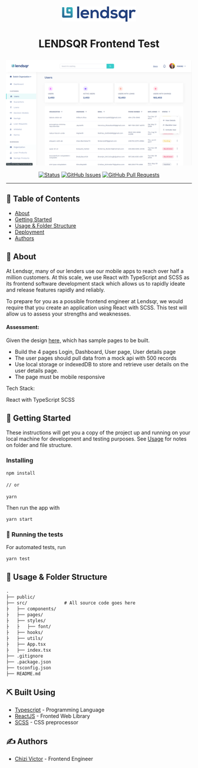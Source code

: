 <p align="center">
  <img width=200px src="./public/assets/logo.svg" alt="Project logo"></a>
</p>

# <p align="center">LENDSQR Frontend Test</p>

<p align="center">
  <a href="" rel="noopener">
 <img width=1000px src="./preview.png" alt="Project logo"></a>
</p>

<div align="center">

[![Status](https://img.shields.io/badge/status-active-success.svg)]()
[![GitHub Issues](https://img.shields.io/github/issues/chizidotdev/lendsqr-fe-test.svg)](https://github.com/chizidotdev/lendsqr-fe-test/issues)
[![GitHub Pull Requests](https://img.shields.io/github/issues-pr/chizidotdev/lendsqr-fe-test.svg)](https://github.com/chizidotdev/lendsqr-fe-test/pulls)

</div>

---

## 📝 Table of Contents

- [About](#about)
- [Getting Started](#getting_started)
- [Usage & Folder Structure](#usage)
- [Deployment](#deployment)
- [Authors](#authors)

## 🧐 About <a name = "about"></a>

<p>

At Lendsqr, many of our lenders use our mobile apps to reach over half a million customers. At this scale, we use React with TypeScript and SCSS as its frontend software development stack which allows us to rapidly ideate and release features rapidly and reliably.

To prepare for you as a possible frontend engineer at Lendsqr, we would require that you create an application using React with SCSS. This test will allow us to assess your strengths and weaknesses.

#### Assessment:

Given the design [here,](https://www.figma.com/file/ZKILoCoIoy1IESdBpq3GNC/FrontendTesting?node-id=5530%3A0) which has sample pages to be built.

- Build the 4 pages Login, Dashboard, User page, User details page
- The user pages should pull data from a mock api with 500 records
- Use local storage or indexedDB to store and retrieve user details on the user details page.
- The page must be mobile responsive

Tech Stack:

React with TypeScript
SCSS

</p>

## 🏁 Getting Started <a name = "getting_started"></a>

These instructions will get you a copy of the project up and running on your local machine for development and testing purposes. See [Usage](#usage) for notes on folder and file structure.

### Installing

```
npm install

// or

yarn
```

Then run the app with

```bash
yarn start
```

### 🔧 Running the tests <a name = "tests"></a>

For automated tests, run

```
yarn test
```

## 🎈 Usage & Folder Structure <a name="usage"></a>

    .
    ├── public/
    ├── src/              # All source code goes here
    ├   ├── components/
    ├   ├── pages/
    ├   ├── styles/
    ├   ├   ├── font/
    ├   ├── hooks/
    ├   ├── utils/
    ├   ├── App.tsx
    ├   ├── index.tsx
    ├── .gitignore
    ├── .package.json
    ├── tsconfig.json
    ├── README.md

## ⛏️ Built Using <a name = "built_using"></a>

- [Typescript](https://typescriptlang.org/) - Programming Language
- [ReactJS](https://www.reacjs.org/) - Fronted Web Library
- [SCSS](https://sass-lang.com/) - CSS preprocessor

## ✍️ Authors <a name = "authors"></a>

- [Chizi Victor](https://github.com/chizidotdev) - Frontend Engineer
